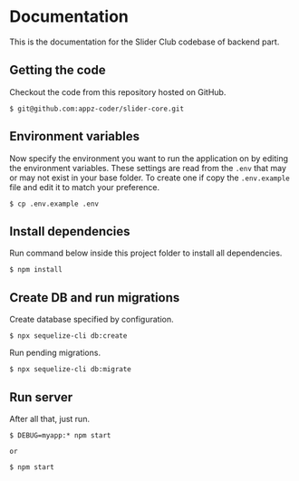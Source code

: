 # Documentation

This is the documentation for the Slider Club codebase of backend part.

## Getting the code

Checkout the code from this repository hosted on GitHub.

```
$ git@github.com:appz-coder/slider-core.git
```

## Environment variables

Now specify the environment you want to run the application on by editing the
environment variables. These settings are read from the `.env` that may or may
not exist in your base folder. To create one if copy the `.env.example` file and
edit it to match your preference.

```
$ cp .env.example .env
```

## Install dependencies

Run command below inside this project folder to install all dependencies.

```
$ npm install
```

## Create DB and run migrations

 Create database specified by configuration.

```
$ npx sequelize-cli db:create
```

Run pending migrations.

```
$ npx sequelize-cli db:migrate
```

## Run server

 After all that, just run.

```
$ DEBUG=myapp:* npm start

or

$ npm start
```


